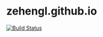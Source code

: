 # zehengl.github.io

[![Build Status](https://travis-ci.org/zehengl/zehengl.github.io.svg?branch=develop)](https://travis-ci.org/zehengl/zehengl.github.io)
